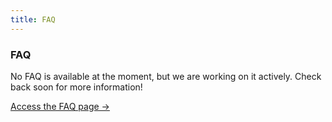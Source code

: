 ```yaml
---
title: FAQ
---
```



<div class="card">
  <h3>FAQ</h3>
  <p>No FAQ is available at the moment, but we are working on it actively. Check back soon for more information!</p>
  <a href="../" class="card-link">Access the FAQ page &rarr;</a>
</div>
